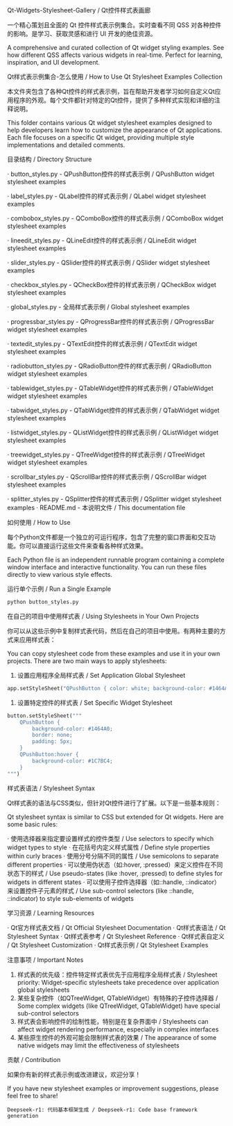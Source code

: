 Qt-Widgets-Stylesheet-Gallery / Qt控件样式表画廊

一个精心策划且全面的 Qt 控件样式表示例集合。实时查看不同 QSS 对各种控件的影响。是学习、获取灵感和进行 UI 开发的绝佳资源。

A comprehensive and curated collection of Qt widget styling examples. See how different QSS affects various widgets in real-time. Perfect for learning, inspiration, and UI development.

Qt样式表示例集合-怎么使用 / How to Use Qt Stylesheet Examples Collection

本文件夹包含了各种Qt控件的样式表示例，旨在帮助开发者学习如何自定义Qt应用程序的外观。每个文件都针对特定的Qt控件，提供了多种样式实现和详细的注释说明。

This folder contains various Qt widget stylesheet examples designed to help developers learn how to customize the appearance of Qt applications. Each file focuses on a specific Qt widget, providing multiple style implementations and detailed comments.

目录结构 / Directory Structure

· button_styles.py - QPushButton控件的样式表示例 / QPushButton widget stylesheet examples

· label_styles.py - QLabel控件的样式表示例 / QLabel widget stylesheet examples

· combobox_styles.py - QComboBox控件的样式表示例 / QComboBox widget stylesheet examples

· lineedit_styles.py - QLineEdit控件的样式表示例 / QLineEdit widget stylesheet examples

· slider_styles.py - QSlider控件的样式表示例 / QSlider widget stylesheet examples

· checkbox_styles.py - QCheckBox控件的样式表示例 / QCheckBox widget stylesheet examples

· global_styles.py - 全局样式表示例 / Global stylesheet examples

· progressbar_styles.py - QProgressBar控件的样式表示例 / QProgressBar widget stylesheet examples

· textedit_styles.py - QTextEdit控件的样式表示例 / QTextEdit widget stylesheet examples

· radiobutton_styles.py - QRadioButton控件的样式表示例 / QRadioButton widget stylesheet examples

· tablewidget_styles.py - QTableWidget控件的样式表示例 / QTableWidget widget stylesheet examples

· tabwidget_styles.py - QTabWidget控件的样式表示例 / QTabWidget widget stylesheet examples

· listwidget_styles.py - QListWidget控件的样式表示例 / QListWidget widget stylesheet examples

· treewidget_styles.py - QTreeWidget控件的样式表示例 / QTreeWidget widget stylesheet examples

· scrollbar_styles.py - QScrollBar控件的样式表示例 / QScrollBar widget stylesheet examples

· splitter_styles.py - QSplitter控件的样式表示例 / QSplitter widget stylesheet examples
· README.md - 本说明文件 / This documentation file


如何使用 / How to Use

每个Python文件都是一个独立的可运行程序，包含了完整的窗口界面和交互功能。你可以直接运行这些文件来查看各种样式效果。

Each Python file is an independent runnable program containing a complete window interface and interactive functionality. You can run these files directly to view various style effects.

运行单个示例 / Run a Single Example

```bash
python button_styles.py
```

在自己的项目中使用样式表 / Using Stylesheets in Your Own Projects

你可以从这些示例中复制样式表代码，然后在自己的项目中使用。有两种主要的方式来应用样式表：

You can copy stylesheet code from these examples and use it in your own projects. There are two main ways to apply stylesheets:

1. 设置应用程序全局样式表 / Set Application Global Stylesheet

```python
app.setStyleSheet("QPushButton { color: white; background-color: #1464A0; }")
```

1. 设置特定控件的样式表 / Set Specific Widget Stylesheet

```python
button.setStyleSheet("""
    QPushButton {
        background-color: #1464A0;
        border: none;
        padding: 5px;
    }
    QPushButton:hover {
        background-color: #1C7BC4;
    }
""")
```

样式表语法 / Stylesheet Syntax

Qt样式表的语法与CSS类似，但针对Qt控件进行了扩展。以下是一些基本规则：

Qt stylesheet syntax is similar to CSS but extended for Qt widgets. Here are some basic rules:

· 使用选择器来指定要设置样式的控件类型 / Use selectors to specify which widget types to style
· 在花括号内定义样式属性 / Define style properties within curly braces
· 使用分号分隔不同的属性 / Use semicolons to separate different properties
· 可以使用伪状态（如:hover, :pressed）来定义控件在不同状态下的样式 / Use pseudo-states (like :hover, :pressed) to define styles for widgets in different states
· 可以使用子控件选择器（如::handle, ::indicator）来设置控件子元素的样式 / Use sub-control selectors (like ::handle, ::indicator) to style sub-elements of widgets

学习资源 / Learning Resources

· Qt官方样式表文档 / Qt Official Stylesheet Documentation
· Qt样式表语法 / Qt Stylesheet Syntax
· Qt样式表参考 / Qt Stylesheet Reference
· Qt样式表自定义 / Qt Stylesheet Customization
· Qt样式表示例 / Qt Stylesheet Examples

注意事项 / Important Notes

1. 样式表的优先级：控件特定样式表优先于应用程序全局样式表 / Stylesheet priority: Widget-specific stylesheets take precedence over application global stylesheets
2. 某些复杂控件（如QTreeWidget, QTableWidget）有特殊的子控件选择器 / Some complex widgets (like QTreeWidget, QTableWidget) have special sub-control selectors
3. 样式表会影响控件的绘制性能，特别是在复杂界面中 / Stylesheets can affect widget rendering performance, especially in complex interfaces
4. 某些原生控件的外观可能会限制样式表的效果 / The appearance of some native widgets may limit the effectiveness of stylesheets

贡献 / Contribution

如果你有新的样式表示例或改进建议，欢迎分享！

If you have new stylesheet examples or improvement suggestions, please feel free to share!

```
Deepseek-r1: 代码基本框架生成 / Deepseek-r1: Code base framework generation
```

